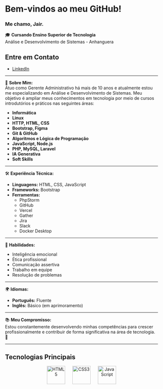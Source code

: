 # Bem-vindos ao meu GitHub!

### Me chamo, Jair.

🎓 **Cursando Ensino Superior de Tecnologia**  
Análise e Desenvolvimento de Sistemas - Anhanguera

## Entre em Contato
- [LinkedIn](https://www.linkedin.com/in/jairsisconeto/)

---

💼 **Sobre Mim:**  
Atuo como Gerente Administrativo há mais de 10 anos e atualmente estou me especializando em Análise e Desenvolvimento de Sistemas. Meu objetivo é ampliar meus conhecimentos em tecnologia por meio de cursos introdutórios e práticos nas seguintes áreas:

- **Informática**
- **Linux**
- **HTTP, HTML, CSS**
- **Bootstrap, Figma**
- **Git & GitHub**
- **Algoritmos e Lógica de Programação**
- **JavaScript, Node.js**
- **PHP, MySQL, Laravel**
- **IA Generativa**
- **Soft Skills**

---

🛠️ **Experiência Técnica:**  
- **Linguagens:** HTML, CSS, JavaScript  
- **Frameworks:** Bootstrap  
- **Ferramentas:**  
  - PhpStorm  
  - GitHub  
  - Vercel  
  - Gather  
  - Jira  
  - Slack  
  - Docker Desktop  

---

🌟 **Habilidades:**  
- Inteligência emocional  
- Ética profissional  
- Comunicação assertiva  
- Trabalho em equipe  
- Resolução de problemas

---

🌍 **Idiomas:**  
- **Português:** Fluente  
- **Inglês:** Básico (em aprimoramento)

---

📚 **Meu Compromisso:**  
Estou constantemente desenvolvendo minhas competências para crescer profissionalmente e contribuir de forma significativa na área de tecnologia. 🚀

---

## Tecnologias Principais

<div align="center">
  <img src="https://cdn.jsdelivr.net/gh/devicons/devicon/icons/html5/html5-original.svg" alt="HTML5" width="60px" style="margin-right: 20px;"/>
  <img src="https://cdn.jsdelivr.net/gh/devicons/devicon/icons/css3/css3-original.svg" alt="CSS3" width="60px" style="margin-right: 20px;"/>
  <img src="https://cdn.jsdelivr.net/gh/devicons/devicon/icons/javascript/javascript-original.svg" alt="JavaScript" width="60px"/>
</div>
